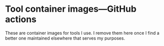 # Tool container images—GitHub actions

These are container images for tools I use. I remove them here once I find a
better one maintained elsewhere that serves my purposes.

